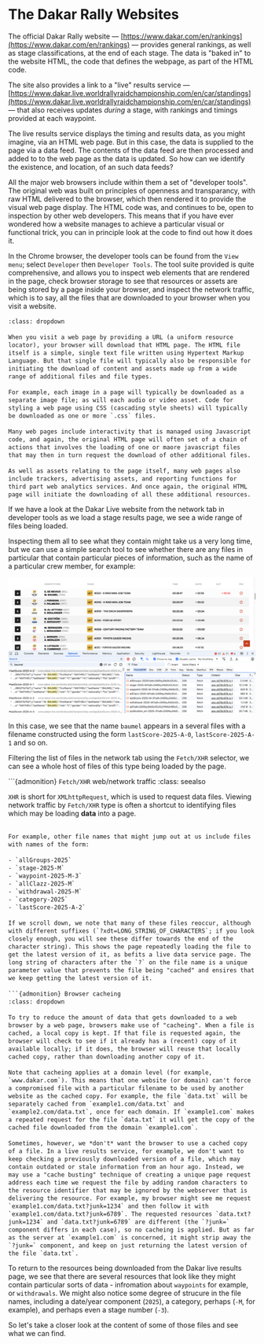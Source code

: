 # The Dakar Rally Websites

The official Dakar Rally website — [https://www.dakar.com/en/rankings](https://www.dakar.com/en/rankings) — provides general rankings, as well as stage classifications, at the end of each stage. The data is "baked in" to the website HTML, the code that defines the webpage, as part of the HTML code.

The site also provides a link to a "live" results service — [https://www.dakar.live.worldrallyraidchampionship.com/en/car/standings](https://www.dakar.live.worldrallyraidchampionship.com/en/car/standings) — that also  receives updates *during* a stage, with rankings and timings provided at each waypoint.

The live results service displays the timing and results data, as you might imagine, via an HTML web page. But in this case, the data is supplied to the page via a data feed. The contents of the data feed are then processed and added to to the web page as the data is updated. So how can we identify the existence, and location, of an such data feeds?

All the major web browsers include within them a set of "developer tools". The original web was built on principles of openness and transparancy, with raw HTML delivered to the browser, which then rendered it to provide the visual web page display. The HTML code was, and continues to be, open to inspection by other web developers. This means that if you have ever wondered how a website manages to achieve a particular visual or functional trick, you can in principle look at the code to find out how it does it.

In the Chrome browser, the developer tools can be found from the `View menu`; select `Developer` then `Developer Tools`. The tool suite provided is quite comprehensive, and allows you to inspect web elements that are rendered in the page, check browser storage to see that resources or assets are being stored by a page inside your browser, and inspect the network traffic, which is to say, all the files that are downloaded to your browser when you visit a website.

```{admonition} Visiting a web page
:class: dropdown

When you visit a web page by providing a URL (a uniform resource locator), your browser will download that HTML page. The HTML file itself is a simple, single text file written using Hypertext Markup Language. But that single file will typically also be responsible for initiating the download of content and assets made up from a wide range of additional files and file types.

For example, each image in a page will typically be downloaded as a separate image file; as will each audio or video asset. Code for styling a web page using CSS (cascading style sheets) will typically be downloaded as one or more `.css` files.

Many web pages include interactivity that is managed using Javascript code, and again, the original HTML page will often set of a chain of actions that involves the loading of one or maore javascript files that may then in turn request the download of other additional files.

As well as assets relating to the page itself, many web pages also include trackers, advertising assets, and reporting functions for third part web analytics services. And once again, the original HTML page will initiate the downloading of all these additional resources.

```

If we have a look at the Dakar Live website from the network tab in developer tools as we load a stage results page, we see a wide range of files being loaded.

Inspecting them all to see what they contain might take us a very long time, but we can use a simple search tool to see whether there are any files in particular that contain particular pieces of information, such as the name of a particular crew member, for example:

![Dakar live dev tools view](images/dakar_live_devtools.png)

In this case, we see that the name `baumel` appears in a several files with a filename constructed using the form `lastScore-2025-A-0`, `lastScore-2025-A-1` and so on.

Filtering the list of files in the network tab using the `Fetch/XHR` selector, we can see a whole host of files of this type being loaded by the page.

```{admonition} `Fetch/XHR` web/network traffic
:class: seealso

`XHR` is short for `XMLhttpRequest`, which is used to request data files. Viewing network traffic by `Fetch/XHR` type is often a shortcut to identifying files which may be loading __data__ into a page.
```

For example, other file names that might jump out at us include files with names of the form:

- `allGroups-2025`
- `stage-2025-M`
- `waypoint-2025-M-3`
- `allClazz-2025-M`
- `withdrawal-2025-M`
- `category-2025`
- `lastScore-2025-A-2`

If we scroll down, we note that many of these files reoccur, although with different suffixes (`?xdt=LONG_STRING_OF_CHARACTERS`; if you look closely enough, you will see these differ towards the end of the character string). This shows the page repeatedly loading the file to get the latest version of it, as befits a live data service page. The long string of characters after the `?` on the file name is a unique parameter value that prevents the file being "cached" and ensires that we keep getting the latest version of it.

```{admonition} Browser cacheing
:class: dropdown

To try to reduce the amount of data that gets downloaded to a web browser by a web page, browsers make use of "cacheing". When a file is cached, a local copy is kept. If that file is requested again, the browser will check to see if it already has a (recent) copy of it available locally; if it does, the browser will reuse that locally cached copy, rather than downloading another copy of it.

Note that cacheing applies at a domain level (for example, `www.dakar.com`). This means that one website (or domain) can't force a compromised file with a particular filename to be used by another website as the cached copy. For example, the file `data.txt` will be separately cached from `example1.com/data.txt` and  `example2.com/data.txt`, once for each domain. If `example1.com` makes a repeated request for the file `data.txt` it will get the copy of the cached file downloaded from the domain `example1.com`.

Sometimes, however, we *don't* want the browser to use a cached copy of a file. In a live results service, for example, we don't want to keep checking a previously downloaded version of a file, which may contain outdated or stale information from an hour ago. Instead, we may use a "cache busting" technique of creating a unique page request address each time we request the file by adding random characters to the resource identifier that may be ignored by the webserver that is delivering the resource. For example, my browser might see me request `example1.com/data.txt?junk=1234` and then follow it with `example1.com/data.txt?junk=6789`. The requested resources `data.txt?junk=1234` and `data.txt?junk=6789` are different (the `?junk=` component differs in each case), so no cacheing is applied. But as far as the server at `example1.com` is concerned, it might strip away the `?junk=` component, and keep on just returning the latest version of the file `data.txt`.
```

To return to the resources being downloaded from the Dakar live results page, we see that there are several resources that look like they might contain particular sorts of data - infromation about `waypoints` for example, or `withdrawals`. We might also notice some degree of strucure in the file names, including a date/year component (`2025`), a category, perhaps (`-M`, for example), and perhaps even a stage number (`-3`).

So let's take a closer look at the content of some of those files and see what we can find.